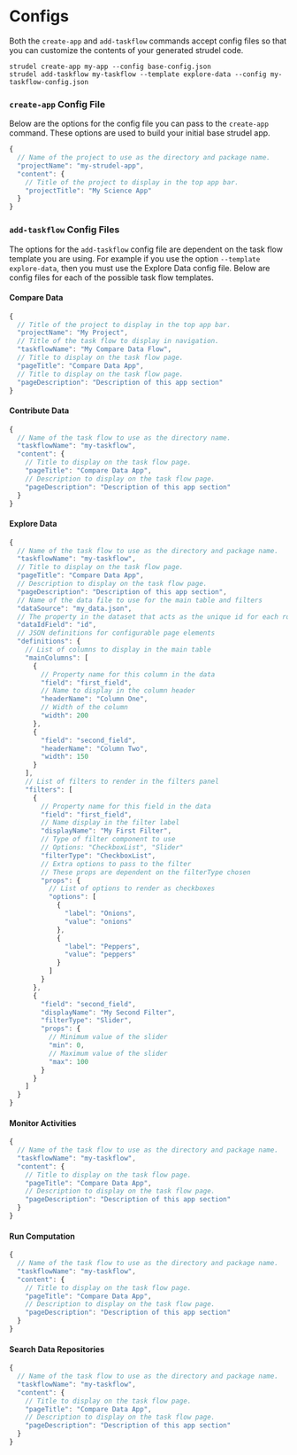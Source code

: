 # Configs

Both the `create-app` and `add-taskflow` commands accept config files so that you can customize the contents of your generated strudel code.

```
strudel create-app my-app --config base-config.json
strudel add-taskflow my-taskflow --template explore-data --config my-taskflow-config.json
```

### `create-app` Config File

Below are the options for the config file you can pass to the `create-app` command. These options are used to build your initial base strudel app.

```js
{
  // Name of the project to use as the directory and package name.
  "projectName": "my-strudel-app",
  "content": {
    // Title of the project to display in the top app bar.
    "projectTitle": "My Science App"
  }
}
```

### `add-taskflow` Config Files

The options for the `add-taskflow` config file are dependent on the task flow template you are using. For example if you use the option `--template explore-data`, then you must use the Explore Data config file. Below are config files for each of the possible task flow templates.

#### Compare Data

```js
{
  // Title of the project to display in the top app bar.
  "projectName": "My Project",
  // Title of the task flow to display in navigation.
  "taskflowName": "My Compare Data Flow",
  // Title to display on the task flow page.
  "pageTitle": "Compare Data App",
  // Title to display on the task flow page.
  "pageDescription": "Description of this app section"
}
```

#### Contribute Data

```js
{
  // Name of the task flow to use as the directory name.
  "taskflowName": "my-taskflow",
  "content": {
    // Title to display on the task flow page.
    "pageTitle": "Compare Data App",
    // Description to display on the task flow page.
    "pageDescription": "Description of this app section"
  }
}
```

#### Explore Data

```js
{
  // Name of the task flow to use as the directory and package name.
  "taskflowName": "my-taskflow",
  // Title to display on the task flow page.
  "pageTitle": "Compare Data App",
  // Description to display on the task flow page.
  "pageDescription": "Description of this app section",
  // Name of the data file to use for the main table and filters
  "dataSource": "my_data.json",
  // The property in the dataset that acts as the unique id for each row
  "dataIdField": "id",
  // JSON definitions for configurable page elements
  "definitions": {
    // List of columns to display in the main table
    "mainColumns": [
      { 
        // Property name for this column in the data
        "field": "first_field", 
        // Name to display in the column header
        "headerName": "Column One", 
        // Width of the column
        "width": 200 
      },
      {
        "field": "second_field",
        "headerName": "Column Two",
        "width": 150
      }
    ],
    // List of filters to render in the filters panel
    "filters": [
      {
        // Property name for this field in the data
        "field": "first_field",
        // Name display in the filter label
        "displayName": "My First Filter",
        // Type of filter component to use
        // Options: "CheckboxList", "Slider"
        "filterType": "CheckboxList",
        // Extra options to pass to the filter
        // These props are dependent on the filterType chosen
        "props": {
          // List of options to render as checkboxes
          "options": [
            {
              "label": "Onions",
              "value": "onions"
            },
            {
              "label": "Peppers",
              "value": "peppers"
            }
          ]
        }
      },
      {
        "field": "second_field",
        "displayName": "My Second Filter",
        "filterType": "Slider",
        "props": {
          // Minimum value of the slider
          "min": 0,
          // Maximum value of the slider
          "max": 100
        }
      }
    ]
  }
}
```

#### Monitor Activities

```js
{
  // Name of the task flow to use as the directory and package name.
  "taskflowName": "my-taskflow",
  "content": {
    // Title to display on the task flow page.
    "pageTitle": "Compare Data App",
    // Description to display on the task flow page.
    "pageDescription": "Description of this app section"
  }
}
```

#### Run Computation

```js
{
  // Name of the task flow to use as the directory and package name.
  "taskflowName": "my-taskflow",
  "content": {
    // Title to display on the task flow page.
    "pageTitle": "Compare Data App",
    // Description to display on the task flow page.
    "pageDescription": "Description of this app section"
  }
}
```

#### Search Data Repositories

```js
{
  // Name of the task flow to use as the directory and package name.
  "taskflowName": "my-taskflow",
  "content": {
    // Title to display on the task flow page.
    "pageTitle": "Compare Data App",
    // Description to display on the task flow page.
    "pageDescription": "Description of this app section"
  }
}
```